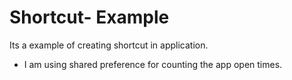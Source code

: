 Shortcut- Example
=================

Its a example of creating shortcut in application.

* I am using shared preference for counting the app open times.

